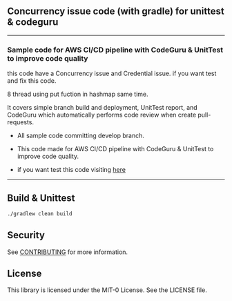 ## Concurrency issue code (with gradle) for unittest & codeguru
---
### Sample code for AWS CI/CD pipeline with CodeGuru & UnitTest to improve code quality

this code have a Concurrency issue and Credential issue.
if you want test and fix this code.

8 thread using put fuction in hashmap same time. 


It covers simple branch build and deployment, UnitTest report, and CodeGuru which automatically performs code review when create pull-requests.

* All sample code committing develop branch.
* This code made for AWS CI/CD pipeline with CodeGuru & UnitTest to improve code quality. 

* if you want test this code visiting [here](https://codequality.workshop.aws/)


---
## Build & Unittest

```bash
./gradlew clean build   
```

## Security

See [CONTRIBUTING](CONTRIBUTING.md#security-issue-notifications) for more information.

## License

This library is licensed under the MIT-0 License. See the LICENSE file.

